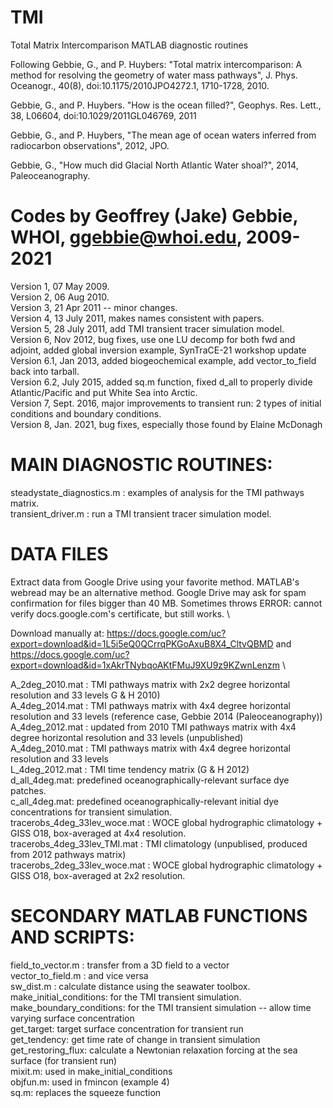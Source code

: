 # TMI
Total Matrix Intercomparison MATLAB diagnostic routines 

Following Gebbie, G., and P. Huybers:  "Total matrix intercomparison: A method for resolving the geometry of water mass pathways", J. Phys. Oceanogr., 40(8), doi:10.1175/2010JPO4272.1, 1710-1728, 2010. 

Gebbie, G., and P. Huybers. "How is the ocean filled?", Geophys. Res. Lett., 38, L06604, doi:10.1029/2011GL046769, 2011 

Gebbie, G., and P. Huybers, "The mean age of ocean waters inferred from radiocarbon observations", 2012, JPO.

Gebbie, G., "How much did Glacial North Atlantic Water shoal?", 2014, Paleoceanography.

# Codes by Geoffrey (Jake) Gebbie, WHOI, ggebbie@whoi.edu, 2009-2021

Version 1, 07 May 2009.\
Version 2, 06 Aug 2010.\
Version 3, 21 Apr 2011 -- minor changes.\
Version 4, 13 July 2011, makes names consistent with papers.\
Version 5, 28 July 2011, add TMI transient tracer simulation model.\
Version 6, Nov 2012, bug fixes, use one LU decomp for both fwd and
                        adjoint, added global inversion example,
                        SynTraCE-21 workshop update \
Version 6.1, Jan 2013, added biogeochemical example, add
                       vector_to_field back into tarball.\
Version 6.2, July 2015, added sq.m function,
                        fixed d_all to properly divide Atlantic/Pacific and put White Sea into Arctic.\
Version 7, Sept. 2016, major improvements to transient run: 2 types of initial conditions and boundary conditions.\
Version 8, Jan. 2021, bug fixes, especially those found by Elaine McDonagh

# MAIN DIAGNOSTIC ROUTINES:

steadystate_diagnostics.m  : examples of analysis for the TMI pathways matrix.\
transient_driver.m : run a TMI transient tracer simulation model.

# DATA FILES

Extract data from Google Drive using your favorite method. MATLAB's webread may be an alternative method. Google Drive may ask for spam confirmation for files bigger than 40 MB. Sometimes throws ERROR: cannot verify docs.google.com's certificate, but still works. \

Download manually at: https://docs.google.com/uc?export=download&id=1L5i5eQ0QCrrqPKGoAxuB8X4_CltvQBMD and https://docs.google.com/uc?export=download&id=1xAkrTNybqoAKtFMuJ9XU9z9KZwnLenzm   \

A_2deg_2010.mat : TMI pathways matrix with 2x2 degree horizontal
                  resolution and 33 levels  G & H 2010) \
A_4deg_2014.mat : TMI pathways matrix with 4x4 degree horizontal
                  resolution and 33 levels (reference case, Gebbie 2014 (Paleoceanography))  \
A_4deg_2012.mat : updated from 2010 TMI pathways matrix with 4x4 degree horizontal
                  resolution and 33 levels (unpublished)  \
A_4deg_2010.mat : TMI pathways matrix with 4x4 degree horizontal resolution and 33 levels \
L_4deg_2012.mat : TMI time tendency matrix (G & H 2012)\
d_all_4deg.mat:  predefined oceanographically-relevant surface dye patches.\
c_all_4deg.mat:  predefined oceanographically-relevant initial dye concentrations for transient simulation.\
tracerobs_4deg_33lev_woce.mat  : WOCE global hydrographic climatology + GISS O18, box-averaged at 4x4 resolution.\
tracerobs_4deg_33lev_TMI.mat  : TMI climatology (unpublised, produced from 2012 pathways matrix)\
tracerobs_2deg_33lev_woce.mat  : WOCE global hydrographic climatology + GISS O18, box-averaged at 2x2 resolution.


# SECONDARY MATLAB FUNCTIONS AND SCRIPTS: 

field_to_vector.m : transfer from a 3D field to a vector\
vector_to_field.m : and vice versa\
sw_dist.m  : calculate distance using the seawater toolbox.\
make_initial_conditions: for the TMI transient simulation.\
make_boundary_conditions: for the TMI transient simulation -- allow time varying surface concentration\
get_target: target surface concentration for transient run\
get_tendency: get time rate of change in transient simulation\
get_restoring_flux: calculate a Newtonian relaxation forcing at the sea surface (for transient run)\
mixit.m: used in make_initial_conditions\
objfun.m: used in fmincon (example 4)\
sq.m: replaces the squeeze function


